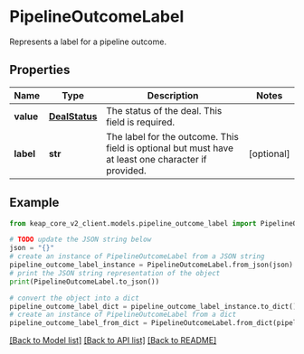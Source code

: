 # PipelineOutcomeLabel

Represents a label for a pipeline outcome.

## Properties

Name | Type | Description | Notes
------------ | ------------- | ------------- | -------------
**value** | [**DealStatus**](DealStatus.md) | The status of the deal. This field is required. | 
**label** | **str** | The label for the outcome. This field is optional but must have at least one character if provided. | [optional] 

## Example

```python
from keap_core_v2_client.models.pipeline_outcome_label import PipelineOutcomeLabel

# TODO update the JSON string below
json = "{}"
# create an instance of PipelineOutcomeLabel from a JSON string
pipeline_outcome_label_instance = PipelineOutcomeLabel.from_json(json)
# print the JSON string representation of the object
print(PipelineOutcomeLabel.to_json())

# convert the object into a dict
pipeline_outcome_label_dict = pipeline_outcome_label_instance.to_dict()
# create an instance of PipelineOutcomeLabel from a dict
pipeline_outcome_label_from_dict = PipelineOutcomeLabel.from_dict(pipeline_outcome_label_dict)
```
[[Back to Model list]](../README.md#documentation-for-models) [[Back to API list]](../README.md#documentation-for-api-endpoints) [[Back to README]](../README.md)


